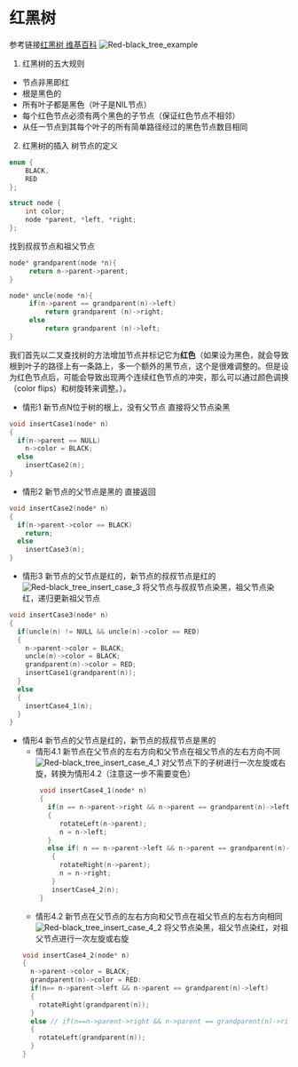 # 红黑树
参考链接[红黑树 维基百科](https://zh.wikipedia.org/wiki/%E7%BA%A2%E9%BB%91%E6%A0%91)
![Red-black_tree_example](http://7xnluw.com1.z0.glb.clouddn.com/data_structure/tree/Red-black_tree_example.svg.png)
1. 红黑树的五大规则
  * 节点非黑即红
  * 根是黑色的
  * 所有叶子都是黑色（叶子是NIL节点）
  * 每个红色节点必须有两个黑色的子节点（保证红色节点不相邻）
  * 从任一节点到其每个叶子的所有简单路径经过的黑色节点数目相同

2. 红黑树的插入
树节点的定义
```cpp
enum {
    BLACK,
    RED
};

struct node {
    int color;
    node *parent, *left, *right;
};
```
找到叔叔节点和祖父节点
```cpp
node* grandparent(node *n){
     return n->parent->parent;
}

node* uncle(node *n){
     if(n->parent == grandparent(n)->left)
         return grandparent (n)->right;
     else
         return grandparent (n)->left;
}
```

我们首先以二叉查找树的方法增加节点并标记它为**红色**（如果设为黑色，就会导致根到叶子的路径上有一条路上，多一个额外的黑节点，这个是很难调整的。但是设为红色节点后，可能会导致出现两个连续红色节点的冲突，那么可以通过颜色调换（color flips）和树旋转来调整。）。
  * 情形1  新节点N位于树的根上，没有父节点
  直接将父节点染黑
  ```cpp
  void insertCase1(node* n)
  {
    if(n->parent == NULL)
      n->color = BLACK;
    else
      insertCase2(n);
  }
  ```

  * 情形2 新节点的父节点是黑的
  直接返回
  ```cpp
  void insertCase2(node* n)
  {
    if(n->parent->color == BLACK)
      return;
    else
      insertCase3(n);
  }
  ```

  * 情形3 新节点的父节点是红的，新节点的叔叔节点是红的
  ![Red-black_tree_insert_case_3](http://7xnluw.com1.z0.glb.clouddn.com/data_structure/tree/Red-black_tree_insert_case_3.png)
  将父节点与叔叔节点染黑，祖父节点染红，递归更新祖父节点
  ```cpp
  void insertCase3(node* n)
  {
    if(uncle(n) != NULL && uncle(n)->color == RED)
    {
      n->parent->color = BLACK;
      uncle(n)->color = BLACK;
      grandparent(n)->color = RED;
      insertCase1(grandparent(n));
    }
    else
    {
      insertCase4_1(n);
    }
  }
  ```

  * 情形4 新节点的父节点是红的，新节点的叔叔节点是黑的
    * 情形4.1 新节点在父节点的左右方向和父节点在祖父节点的左右方向不同
    ![Red-black_tree_insert_case_4_1](http://7xnluw.com1.z0.glb.clouddn.com/data_structure/tree/Red-black_tree_insert_case_4_1.png)
     对父节点下的子树进行一次左旋或右旋，转换为情形4.2（注意这一步不需要变色）
      ```cpp
       void insertCase4_1(node* n)
       {
         if(n == n->parent->right && n->parent == grandparent(n)->left)
         {
            rotateLeft(n->parent);
            n = n->left;
         }
         else if( n == n->parent->left && n->parent == grandparent(n)->right)
          {
            rotateRight(n->parent);
            n = n->right;
          }
          insertCase4_2(n);
       }
      ```
    * 情形4.2 新节点在父节点的左右方向和父节点在祖父节点的左右方向相同
    ![Red-black_tree_insert_case_4_2](http://7xnluw.com1.z0.glb.clouddn.com/data_structure/tree/Red-black_tree_insert_case_4_2.png)
    将父节点染黑，祖父节点染红，对祖父节点进行一次左旋或右旋
    ```cpp
    void insertCase4_2(node* n)
    {
      n->parent->color = BLACK;
      grandparent(n)->color = RED:
      if(n== n->parent->left && n->parent == grandparent(n)->left)
      {
        rotateRight(grandparent(n));
      }
      else // if(n==n->parent->right && n->parent == grandparent(n)->right)
      {
        rotateLeft(grandparent(n));
      }
    }
    ```
